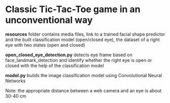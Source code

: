 # Сlassic Tic-Tac-Toe game in an unconventional way


**resources** folder contains media files, link to a trained facial shape predictor and the built classification model (open/closed eye), the dataset of a right eye with two states (open and closed)

**open_closed_eye_detection.py** detects eye frame based on face_landmark_detection and identify whether the right eye is open or closed with the help of the classification model

**model.py** builds the image classification model using Convolutional Neural Networks

Note: the appropriate distance between a web camera and an eye is about 30-40 cm
